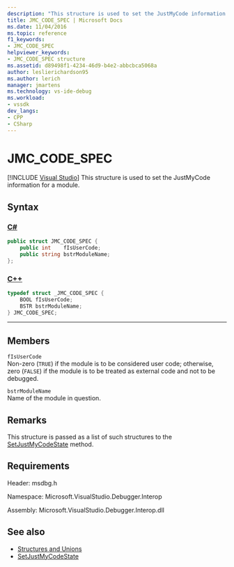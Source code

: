 ```yaml
---
description: "This structure is used to set the JustMyCode information for a module."
title: JMC_CODE_SPEC | Microsoft Docs
ms.date: 11/04/2016
ms.topic: reference
f1_keywords:
- JMC_CODE_SPEC
helpviewer_keywords:
- JMC_CODE_SPEC structure
ms.assetid: d89498f1-4234-46d9-b4e2-abbcbca5068a
author: leslierichardson95
ms.author: lerich
manager: jmartens
ms.technology: vs-ide-debug
ms.workload:
- vssdk
dev_langs:
- CPP
- CSharp
---
```

# JMC_CODE_SPEC

 [!INCLUDE [Visual Studio](~/includes/applies-to-version/vs-windows-only.md)]
This structure is used to set the JustMyCode information for a module.

## Syntax

### [C#](#tab/csharp)
```csharp
public struct JMC_CODE_SPEC {
    public int    fIsUserCode;
    public string bstrModuleName;
};
```
### [C++](#tab/cpp)
```cpp
typedef struct _JMC_CODE_SPEC {
    BOOL fIsUserCode;
    BSTR bstrModuleName;
} JMC_CODE_SPEC;
```
---

## Members
`fIsUserCode`\
Non-zero (`TRUE`) if the module is to be considered user code; otherwise, zero (`FALSE`) if the module is to be treated as external code and not to be debugged.

`bstrModuleName`\
Name of the module in question.

## Remarks
This structure is passed as a list of such structures to the [SetJustMyCodeState](../../../extensibility/debugger/reference/idebugengine3-setjustmycodestate.md) method.

## Requirements
Header: msdbg.h

Namespace: Microsoft.VisualStudio.Debugger.Interop

Assembly: Microsoft.VisualStudio.Debugger.Interop.dll

## See also
- [Structures and Unions](../../../extensibility/debugger/reference/structures-and-unions.md)
- [SetJustMyCodeState](../../../extensibility/debugger/reference/idebugengine3-setjustmycodestate.md)
